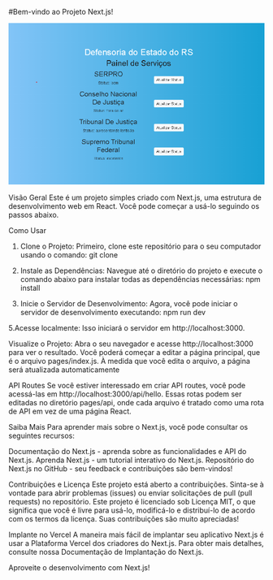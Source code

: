 #Bem-vindo ao Projeto Next.js!

![Exemplo](img/exemplo1.png)

Visão Geral
Este é um projeto simples criado com Next.js, uma estrutura de desenvolvimento web em React. Você pode começar a usá-lo seguindo os passos abaixo.

Como Usar
1. Clone o Projeto: Primeiro, clone este repositório para o seu computador usando o comando:
git clone

3. Instale as Dependências: Navegue até o diretório do projeto e execute o comando abaixo para instalar todas as dependências necessárias:
npm install

4. Inicie o Servidor de Desenvolvimento: Agora, você pode iniciar o servidor de desenvolvimento executando:
npm run dev

5.Acesse localmente:
Isso iniciará o servidor em http://localhost:3000.

Visualize o Projeto: Abra o seu navegador e acesse http://localhost:3000 para ver o resultado. Você poderá começar a editar a página principal, que é o arquivo pages/index.js. À medida que você edita o arquivo, a página será atualizada automaticamente

API Routes
Se você estiver interessado em criar API routes, você pode acessá-las em http://localhost:3000/api/hello. Essas rotas podem ser editadas no diretório pages/api, onde cada arquivo é tratado como uma rota de API em vez de uma página React.

Saiba Mais
Para aprender mais sobre o Next.js, você pode consultar os seguintes recursos:

Documentação do Next.js - aprenda sobre as funcionalidades e API do Next.js.
Aprenda Next.js - um tutorial interativo do Next.js.
Repositório do Next.js no GitHub - seu feedback e contribuições são bem-vindos!

Contribuições e Licença
Este projeto está aberto a contribuições. Sinta-se à vontade para abrir problemas (issues) ou enviar solicitações de pull (pull requests) no repositório. Este projeto é licenciado sob Licença MIT, o que significa que você é livre para usá-lo, modificá-lo e distribuí-lo de acordo com os termos da licença. Suas contribuições são muito apreciadas!

Implante no Vercel
A maneira mais fácil de implantar seu aplicativo Next.js é usar a Plataforma Vercel dos criadores do Next.js. Para obter mais detalhes, consulte nossa Documentação de Implantação do Next.js.

Aproveite o desenvolvimento com Next.js!
